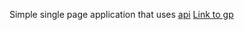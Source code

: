 Simple single page application that uses [api](http://api.sudodoki.name:8888/)
[Link to gp](http://ksyay.github.io/Kottans_HW/hw8/client_html/)